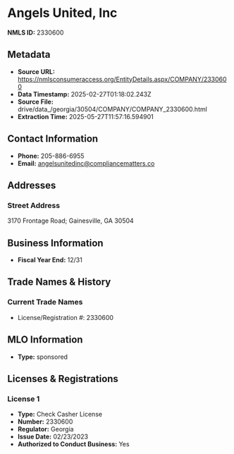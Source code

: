 # Angels United, Inc

**NMLS ID:** 2330600

## Metadata
- **Source URL:** https://nmlsconsumeraccess.org/EntityDetails.aspx/COMPANY/2330600
- **Data Timestamp:** 2025-02-27T01:18:02.243Z
- **Source File:** drive/data_/georgia/30504/COMPANY/COMPANY_2330600.html
- **Extraction Time:** 2025-05-27T11:57:16.594901

## Contact Information
- **Phone:** 205-886-6955
- **Email:** angelsunitedinc@compliancematters.co

## Addresses
### Street Address
3170 Frontage Road; Gainesville, GA 30504

## Business Information
- **Fiscal Year End:** 12/31

## Trade Names & History
### Current Trade Names
- License/Registration #: 2330600

## MLO Information
- **Type:** sponsored

## Licenses & Registrations

### License 1
- **Type:** Check Casher License
- **Number:** 2330600
- **Regulator:** Georgia
- **Issue Date:** 02/23/2023
- **Authorized to Conduct Business:** Yes
